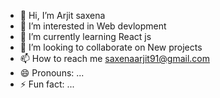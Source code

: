 - 👋 Hi, I’m Arjit saxena
- 👀 I’m interested in Web devlopment 
- 🌱 I’m currently learning React js 
- 💞️ I’m looking to collaborate on New projects 
- 📫 How to reach me saxenaarjit91@gmail.com
- 😄 Pronouns: ...
- ⚡ Fun fact: ...

<!---
ArjitSaxena31/ArjitSaxena31 is a ✨ special ✨ repository because its `README.md` (this file) appears on your GitHub profile.
You can click the Preview link to take a look at your changes.
--->
